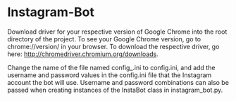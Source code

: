 # Instagram-Bot
  Download driver for your respective version of Google Chrome into the root directory of the project. To see your Google Chrome version, go to chrome://version/ in your browser.    To download the respective driver, go here: http://chromedriver.chromium.org/downloads.

  Change the name of the file named config_.ini to config.ini, and add the username and password values in the config.ini file that the Instagram account the bot will use.           Username and password combinations can also be passed when creating instances of the InstaBot class in instagram_bot.py.
